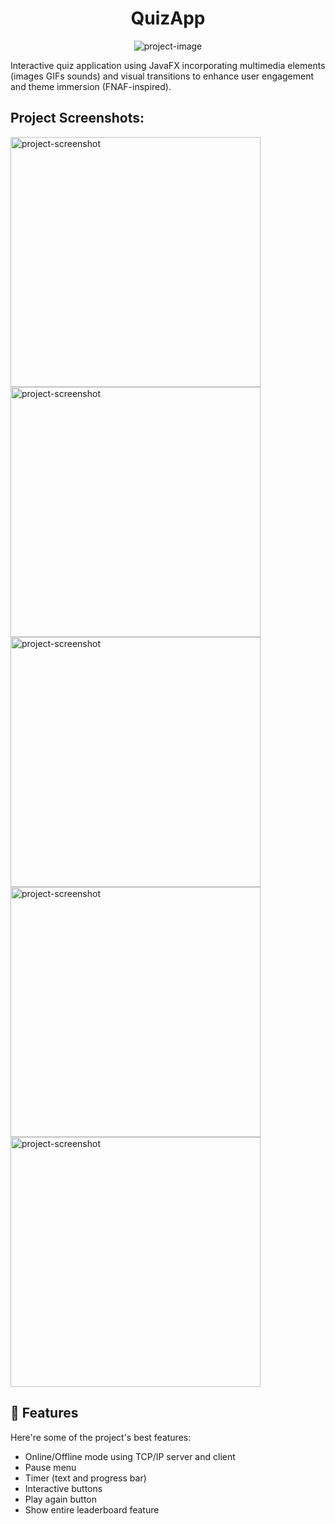 <h1 align="center" id="title">QuizApp</h1>

<p align="center"><img src="https://socialify.git.ci/Goldspear21/QuizApp/image?language=1&amp;name=1&amp;owner=1&amp;pattern=Plus&amp;stargazers=1&amp;theme=Dark" alt="project-image"></p>

<p id="description">Interactive quiz application using JavaFX incorporating multimedia elements (images GIFs sounds) and visual transitions to enhance user engagement and theme immersion (FNAF-inspired).</p>

<h2>Project Screenshots:</h2>

<img src="https://res.cloudinary.com/dfio7wdjh/image/upload/v1747044092/Screenshot_2025-05-12_135938_mamo2t.png" alt="project-screenshot" width="400" height="400/">

<img src="https://res.cloudinary.com/dfio7wdjh/image/upload/v1747044092/Screenshot_2025-05-12_140006_ncil4q.png" alt="project-screenshot" width="400" height="400/">

<img src="https://res.cloudinary.com/dfio7wdjh/image/upload/v1747044086/Screenshot_2025-05-12_140017_la0pa9.png" alt="project-screenshot" width="400" height="400/">

<img src="https://res.cloudinary.com/dfio7wdjh/image/upload/v1747044086/Screenshot_2025-05-12_140039_hwr2vb.png" alt="project-screenshot" width="400" height="400/">

<img src="https://res.cloudinary.com/dfio7wdjh/image/upload/v1747044085/Screenshot_2025-05-12_140051_fftdqn.png" alt="project-screenshot" width="400" height="400/">

  
  
<h2>🧐 Features</h2>

Here're some of the project's best features:

*   Online/Offline mode using TCP/IP server and client
*   Pause menu
*   Timer (text and progress bar)
*   Interactive buttons
*   Play again button
*   Show entire leaderboard feature
